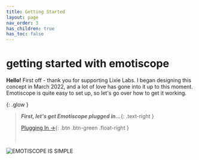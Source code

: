 ```yaml
---
title: Getting Started
layout: page
nav_order: 3
has_children: true
has_toc: false
---
```


# **getting&nbsp;started** with&nbsp;emotiscope

**Hello!** First off - thank you for supporting Lixie Labs. I began designing this concept in March 2022, and a lot of love has gone into it up to this moment. Emotiscope is quite easy to set up, so let's go over how to get it working.

{: .glow }
> ***First, let's get Emotiscope plugged in...***{: .text-right }
> 
> [Plugging In →](https://emotiscope.rocks/plugging_in.html){: .btn .btn-green .float-right }
> 
> &nbsp;

![EMOTISCOPE IS SIMPLE](https://github.com/lixie-labs/emotiscope/blob/main/extras/img/emotiscope_macro.jpg?raw=true)
